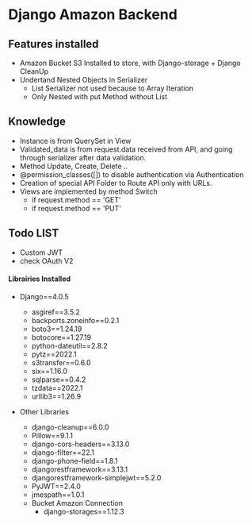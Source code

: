 # Django Amazon Backend 

## **Features installed**

- Amazon Bucket S3 Installed to store, with Django-storage + Django CleanUp
- Undertand Nested Objects in Serializer 
    * List Serializer not used because to Array Iteration 
    * Only Nested with put Method without List



## **Knowledge**
- Instance is from QuerySet in View 
- Validated_data is from request.data received from API, and going through serializer after data validation.
- Method Update, Create, Delete .. 
- @permission_classes([]) to disable authentication via Authentication
- Creation of special API Folder to Route API only with URLs.
- Views are implemented by method Switch
    * if request.method == 'GET' 
    * if request.method == 'PUT' 
 

## **Todo LIST**
- Custom JWT 
- check OAuth V2

#### **Librairies Installed** 

- Django==4.0.5
    *  asgiref==3.5.2
    *  backports.zoneinfo==0.2.1
    *  boto3==1.24.19
    *  botocore==1.27.19
    *  python-dateutil==2.8.2
    *  pytz==2022.1
    *  s3transfer==0.6.0
    *  six==1.16.0
    *  sqlparse==0.4.2
    *  tzdata==2022.1
    *  urllib3==1.26.9

- Other Libraries
  * django-cleanup==6.0.0
  * Pillow==9.1.1 
  * django-cors-headers==3.13.0
  * django-filter==22.1
  * django-phone-field==1.8.1
  * djangorestframework==3.13.1
  * djangorestframework-simplejwt==5.2.0
  * PyJWT==2.4.0
  * jmespath==1.0.1
  * Bucket Amazon Connection
     * django-storages==1.12.3








